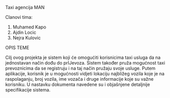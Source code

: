 Taxi agencija MAN

Clanovi tima: 
1. Muhamed Kapo
2. Ajdin Locic
3. Nejra Kulovic

OPIS TEME

Cilj ovog projekta je sistem koji će omogućiti korisnicima taxi usluga da na jednostavan način dođu do prIJevoza. Sistem također pruža mogućnost taxi prevoznicima da se registruju i na taj način pružaju svoje usluge. Putem aplikacije, korisnik je u mogućnosti vidjeti lokaciju najbližeg vozila koje je na raspolaganju, broj vozila, ime vozača i druge informacije koje su važne korisniku. U nastavku dokumenta navedene su i objašnjene detaljnije specifikacije sistema. 
